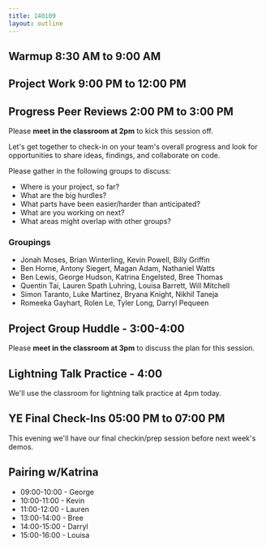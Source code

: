 ```yaml
---
title: 140109
layout: outline
---
```


## Warmup 8:30 AM to 9:00 AM

## Project Work 9:00 PM to 12:00 PM 

## Progress Peer Reviews 2:00 PM to 3:00 PM 

Please **meet in the classroom at 2pm** to kick this session off.

Let's get together to check-in on your team's overall progress and look for opportunities to share ideas, findings, and collaborate on code.

Please gather in the following groups to discuss:

* Where is your project, so far?
* What are the big hurdles?
* What parts have been easier/harder than anticipated?
* What are you working on next?
* What areas might overlap with other groups?

### Groupings

* Jonah Moses, Brian Winterling, Kevin Powell, Billy Griffin
* Ben Horne, Antony Siegert, Magan Adam, Nathaniel Watts
* Ben Lewis, George Hudson, Katrina Engelsted, Bree Thomas
* Quentin Tai, Lauren Spath Luhring, Louisa Barrett, Will Mitchell
* Simon Taranto, Luke Martinez, Bryana Knight, Nikhil Taneja
* Romeeka Gayhart, Rolen Le, Tyler Long, Darryl Pequeen

## Project Group Huddle - 3:00-4:00

Please **meet in the classroom at 3pm** to discuss the plan for this session.

## Lightning Talk Practice - 4:00

We'll use the classroom for lightning talk practice at 4pm today.

## YE Final Check-Ins 05:00 PM to 07:00 PM 

This evening we'll have our final checkin/prep session before next week's demos.

## Pairing w/Katrina

* 09:00-10:00 - George
* 10:00-11:00 - Kevin
* 11:00-12:00 - Lauren
* 13:00-14:00 - Bree
* 14:00-15:00 - Darryl
* 15:00-16:00 - Louisa